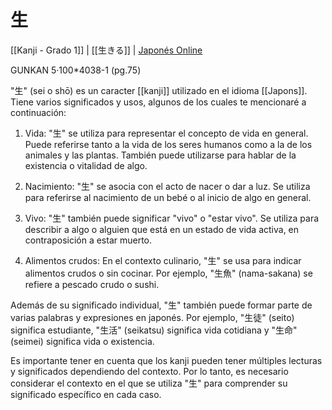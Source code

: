 # 生

[[Kanji - Grado 1]] | [[生きる]] | [Japonés Online](http://japonesonline.com/kanjis/busqueda/?s=%E7%94%9F&x=0&y=0)

GUNKAN 5·100\*4038-1 (pg.75)

"生" (sei o shō) es un caracter [[kanji]] utilizado en el idioma [[Japons]]. Tiene varios significados y usos, algunos de los cuales te mencionaré a continuación:

1. Vida: "生" se utiliza para representar el concepto de vida en general. Puede referirse tanto a la vida de los seres humanos como a la de los animales y las plantas. También puede utilizarse para hablar de la existencia o vitalidad de algo.
    
2. Nacimiento: "生" se asocia con el acto de nacer o dar a luz. Se utiliza para referirse al nacimiento de un bebé o al inicio de algo en general.
    
3. Vivo: "生" también puede significar "vivo" o "estar vivo". Se utiliza para describir a algo o alguien que está en un estado de vida activa, en contraposición a estar muerto.
    
4. Alimentos crudos: En el contexto culinario, "生" se usa para indicar alimentos crudos o sin cocinar. Por ejemplo, "生魚" (nama-sakana) se refiere a pescado crudo o sushi.
    

Además de su significado individual, "生" también puede formar parte de varias palabras y expresiones en japonés. Por ejemplo, "生徒" (seito) significa estudiante, "生活" (seikatsu) significa vida cotidiana y "生命" (seimei) significa vida o existencia.

Es importante tener en cuenta que los kanji pueden tener múltiples lecturas y significados dependiendo del contexto. Por lo tanto, es necesario considerar el contexto en el que se utiliza "生" para comprender su significado específico en cada caso.